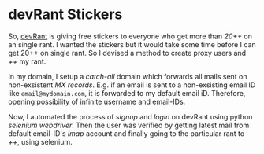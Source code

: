 # devRant Stickers
So, [devRant](https://devrant.com/) is giving free stickers to everyone who get more than _20++_ on an single rant. 
I wanted the stickers but it would take some time before I can get 20++ on single rant. So I devised a method to create proxy users and _++_ my rant.

In my domain, I setup a _catch-all_ domain which forwards all mails sent on non-exsistent _MX records_. E.g. if an email is sent to a non-exsisting email ID like `email@mydomain.com`, it is forwarded to my default email iD. Therefore, opening possibility of infinite username and email-IDs.

Now, I automated the process of _signup_ and _login_ on devRant using python _selenium webdriver_. Then the user was verified by getting latest mail from default email-ID's _imap_ account and finally going to the particular rant to _++_, using selenium.
